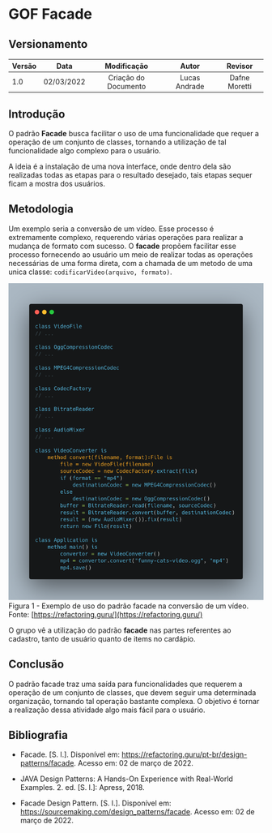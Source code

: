 # GOF Facade

## Versionamento

| Versão | Data       | Modificação          | Autor                        |Revisor|
| ------ | :--------: | :------------------: | :--------------------------: | :---: |
| 1.0    | 02/03/2022 | Criação do Documento | Lucas Andrade | Dafne Moretti |

## Introdução

O padrão **Facade** busca facilitar o uso de uma funcionalidade que requer a operação de um conjunto de classes, tornando a utilização de tal funcionalidade algo complexo para o usuário.

A ideia é a instalação de uma nova interface, onde dentro dela são realizadas todas as etapas para o resultado desejado, tais etapas sequer ficam a mostra dos usuários.

## Metodologia

Um exemplo seria a conversão de um vídeo. Esse processo é extremamente complexo, requerendo várias operações para realizar a mudança de formato com sucesso. O **facade** propõem facilitar esse processo fornecendo ao usuário um meio de realizar todas as operações necessárias de uma forma direta, com a chamada de um metodo de uma unica classe: ```codificarVideo(arquivo, formato)```.

![Exemplo Implementação Facade](../../assets/images/gof-facade-example.png)
Figura 1 - Exemplo de uso do padrão facade na conversão de um vídeo.
Fonte: [https://refactoring.guru/](https://refactoring.guru/)

O grupo vê a utilização do padrão **facade** nas partes referentes ao cadastro, tanto de usuário quanto de items no cardápio.

## Conclusão

O padrão facade traz uma saída para funcionalidades que requerem a operação de um conjunto de classes, que devem seguir uma determinada organização, tornando tal operação bastante complexa. O objetivo é tornar a realização dessa atividade algo mais fácil para o usuário.

## Bibliografia

- Facade. [S. l.]. Disponível em: https://refactoring.guru/pt-br/design-patterns/facade. Acesso em: 02 de março de 2022.

- JAVA Design Patterns: A Hands-On Experience with Real-World Examples. 2. ed. [S. l.]: Apress, 2018.

- Facade Design Pattern. [S. l.]. Disponível em: https://sourcemaking.com/design_patterns/facade. Acesso em: 02 de março de 2022.
